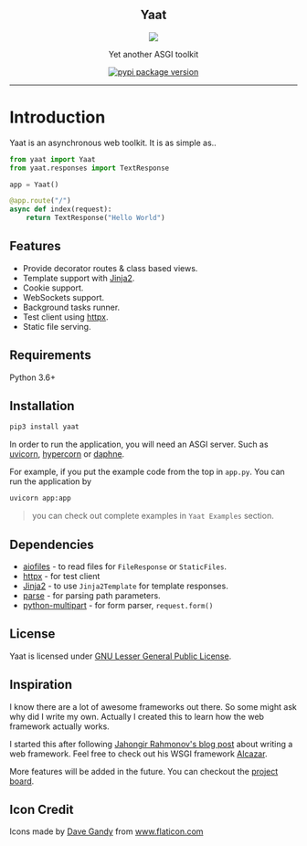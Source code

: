 <h2 align="center">Yaat</h2>
<p align="center">
    <img src="https://avatars0.githubusercontent.com/u/62506028?s=200&v=4">
</p>
<p align="center">Yet another ASGI toolkit</p>
<p align="center">
    <a href="https://pypi.org/project/yaat/">
        <img src="https://badge.fury.io/py/yaat.svg" alt="pypi package version">
    </a>
</p>

---

# Introduction

Yaat is an asynchronous web toolkit. It is as simple as..

```python
from yaat import Yaat
from yaat.responses import TextResponse

app = Yaat()

@app.route("/")
async def index(request):
    return TextResponse("Hello World")
```

## Features

- Provide decorator routes & class based views.
- Template support with [Jinja2](https://jinja.palletsprojects.com/).
- Cookie support.
- WebSockets support.
- Background tasks runner.
- Test client using [httpx](https://www.python-httpx.org/).
- Static file serving.

## Requirements

Python 3.6+

## Installation

```sh
pip3 install yaat
```

In order to run the application, you will need an ASGI server. Such as [uvicorn](https://www.uvicorn.org/), [hypercorn](https://pgjones.gitlab.io/hypercorn) or [daphne](https://github.com/django/daphne/).

For example, if you put the example code from the top in `app.py`. You can run the application by

```sh
uvicorn app:app
```

> you can check out complete examples in `Yaat Examples` section.

## Dependencies

- [aiofiles](https://github.com/Tinche/aiofiles) - to read files for `FileResponse` or `StaticFiles`.
- [httpx](https://www.python-httpx.org/) - for test client
- [Jinja2](https://jinja.palletsprojects.com/) - to use `Jinja2Template` for template responses.
- [parse](https://github.com/r1chardj0n3s/parse) - for parsing path parameters.
- [python-multipart](http://andrew-d.github.io/python-multipart/) - for form parser, `request.form()`

## License

Yaat is licensed under [GNU Lesser General Public License](https://github.com/yaat-project/yaat/blob/master/LICENSE).

## Inspiration

I know there are a lot of awesome frameworks out there. So some might ask why did I write my own. Actually I created this to learn how the web framework actually works.

I started this after following [Jahongir Rahmonov's blog post](https://rahmonov.me/posts/write-python-framework-part-one/) about writing a web framework. Feel free to check out his WSGI framework [Alcazar](https://github.com/rahmonov/alcazar).

More features will be added in the future. You can checkout the [project board](https://github.com/yaat-project/yaat/projects/1).

## Icon Credit

Icons made by <a href="https://www.flaticon.com/authors/dave-gandy" title="Dave Gandy">Dave Gandy</a> from <a href="https://www.flaticon.com/" title="Flaticon">www.flaticon.com</a>
